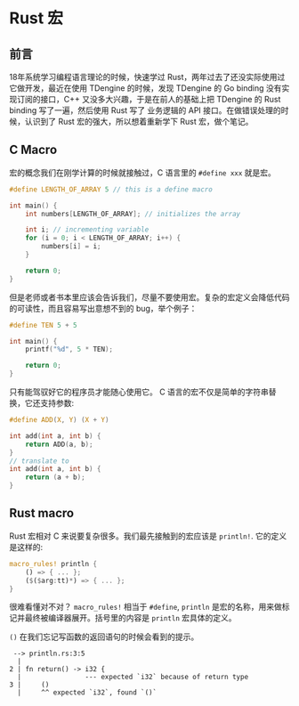 # Rust 宏

## 前言
18年系统学习编程语言理论的时候，快速学过 Rust，两年过去了还没实际使用过它做开发，最近在使用 TDengine 的时候，发现 TDengine 的 Go binding 没有实现订阅的接口，C++ 又没多大兴趣，于是在前人的基础上把 TDengine 的 Rust binding 写了一遍，然后使用 Rust 写了 业务逻辑的 API 接口。在做错误处理的时候，认识到了 Rust 宏的强大，所以想着重新学下 Rust 宏，做个笔记。

## C Macro
宏的概念我们在刚学计算的时候就接触过，C 语言里的 `#define xxx` 就是宏。

```c
#define LENGTH_OF_ARRAY 5 // this is a define macro

int main() {
    int numbers[LENGTH_OF_ARRAY]; // initializes the array

    int i; // incrementing variable
    for (i = 0; i < LENGTH_OF_ARRAY; i++) {
        numbers[i] = i;
    }

    return 0;
}
```
但是老师或者书本里应该会告诉我们，尽量不要使用宏。复杂的宏定义会降低代码的可读性，而且容易写出意想不到的 bug，举个例子：
```c
#define TEN 5 + 5

int main() {
    printf("%d", 5 * TEN);

    return 0;
}
```
只有能驾驭好它的程序员才能随心使用它。
C 语言的宏不仅是简单的字符串替换，它还支持参数:
```c
#define ADD(X, Y) (X + Y)

int add(int a, int b) {
    return ADD(a, b);
}
// translate to
int add(int a, int b) {
    return (a + b);
}
```

## Rust macro
Rust 宏相对 C 来说要复杂很多。我们最先接触到的宏应该是 `println!`. 它的定义是这样的:
``` rust
macro_rules! println {
    () => { ... };
    ($($arg:tt)*) => { ... };
}
```
很难看懂对不对？
`macro_rules!` 相当于 `#define`, `println` 是宏的名称，用来做标记并最终被编译器展开。括号里的内容是 `println` 宏具体的定义。

`()` 在我们忘记写函数的返回语句的时候会看到的提示。
```
 --> println.rs:3:5
  |
2 | fn return() -> i32 {
  |                --- expected `i32` because of return type
3 |     ()
  |     ^^ expected `i32`, found `()`

```




